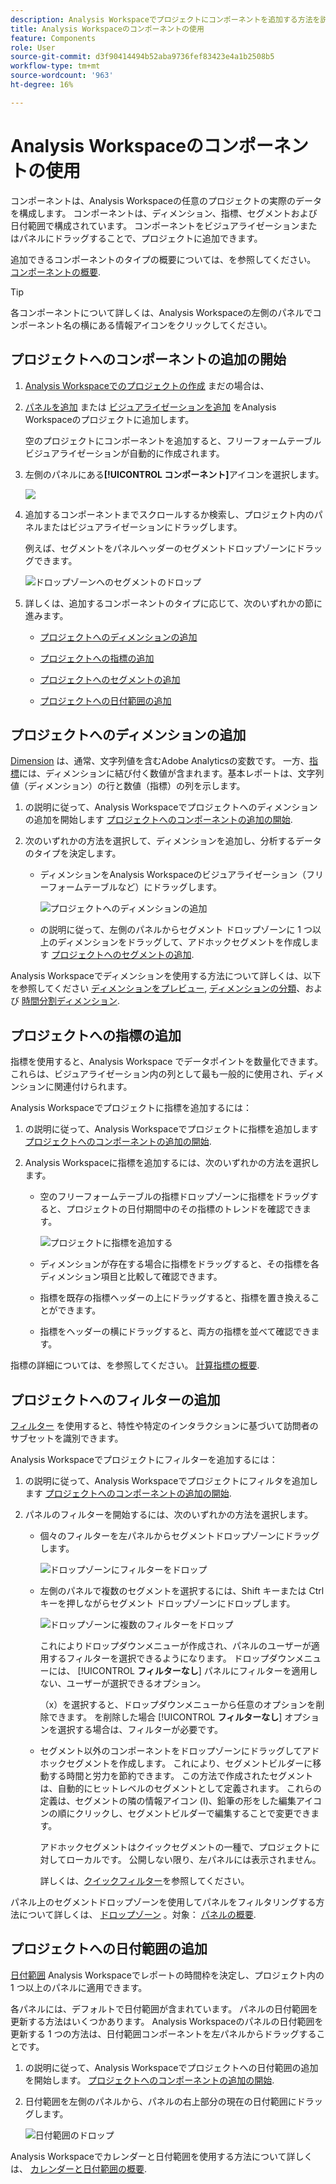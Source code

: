 ```yaml
---
description: Analysis Workspaceでプロジェクトにコンポーネントを追加する方法を説明します
title: Analysis Workspaceのコンポーネントの使用
feature: Components
role: User
source-git-commit: d3f90414494b52aba9736fef83423e4a1b2508b5
workflow-type: tm+mt
source-wordcount: '963'
ht-degree: 16%

---
```


# Analysis Workspaceのコンポーネントの使用

コンポーネントは、Analysis Workspaceの任意のプロジェクトの実際のデータを構成します。 コンポーネントは、ディメンション、指標、セグメントおよび日付範囲で構成されています。 コンポーネントをビジュアライゼーションまたはパネルにドラッグすることで、プロジェクトに追加できます。

追加できるコンポーネントのタイプの概要については、を参照してください。 [コンポーネントの概要](/help/components/overview.md).

>[!TIP]
>
>各コンポーネントについて詳しくは、Analysis Workspaceの左側のパネルでコンポーネント名の横にある情報アイコンをクリックしてください。

## プロジェクトへのコンポーネントの追加の開始

1. [Analysis Workspaceでのプロジェクトの作成](/help/analysis-workspace/build-workspace-project/create-projects.md) まだの場合は、

1. [パネルを追加](/help/analysis-workspace/c-panels/panels.md) または [ビジュアライゼーションを追加](/help/analysis-workspace/visualizations/freeform-analysis-visualizations.md#add-visualizations-to-a-panel) をAnalysis Workspaceのプロジェクトに追加します。

   空のプロジェクトにコンポーネントを追加すると、フリーフォームテーブル ビジュアライゼーションが自動的に作成されます。

1. 左側のパネルにある&#x200B;**[!UICONTROL コンポーネント]**&#x200B;アイコンを選択します。

   ![](assets/build-components.png)

1. 追加するコンポーネントまでスクロールするか検索し、プロジェクト内のパネルまたはビジュアライゼーションにドラッグします。

   例えば、セグメントをパネルヘッダーのセグメントドロップゾーンにドラッグできます。

   ![ドロップゾーンへのセグメントのドロップ](assets/filter-dropzone.png)

1. 詳しくは、追加するコンポーネントのタイプに応じて、次のいずれかの節に進みます。

   * [プロジェクトへのディメンションの追加](#add-dimensions-to-a-project)

   * [プロジェクトへの指標の追加](#add-metrics-to-a-project)

   * [プロジェクトへのセグメントの追加](#add-segments-to-a-project)

   * [プロジェクトへの日付範囲の追加](#add-date-ranges-to-a-project)

## プロジェクトへのディメンションの追加

[Dimension](/help/components/dimensions/overview.md) は、通常、文字列値を含むAdobe Analyticsの変数です。 一方、[指標](/help/components/calc-metrics/calc-metr-overview.md)には、ディメンションに結び付く数値が含まれます。基本レポートは、文字列値（ディメンション）の行と数値（指標）の列を示します。

1. の説明に従って、Analysis Workspaceでプロジェクトへのディメンションの追加を開始します [プロジェクトへのコンポーネントの追加の開始](#begin-adding-components-to-a-project).

1. 次のいずれかの方法を選択して、ディメンションを追加し、分析するデータのタイプを決定します。

   * ディメンションをAnalysis Workspaceのビジュアライゼーション（フリーフォームテーブルなど）にドラッグします。

     ![プロジェクトへのディメンションの追加](assets/add-dimensions.png)

   * の説明に従って、左側のパネルからセグメント ドロップゾーンに 1 つ以上のディメンションをドラッグして、アドホックセグメントを作成します [プロジェクトへのセグメントの追加](#add-segments-to-a-project).

Analysis Workspaceでディメンションを使用する方法について詳しくは、以下を参照してください [ディメンションをプレビュー](/help/components/dimensions/view-dimensions.md), [ディメンションの分類](/help/components/dimensions/t-breakdown-fa.md)、および [時間分割ディメンション](/help/components/dimensions/time-parting-dimensions.md).

## プロジェクトへの指標の追加

指標を使用すると、Analysis Workspace でデータポイントを数量化できます。これらは、ビジュアライゼーション内の列として最も一般的に使用され、ディメンションに関連付けられます。

Analysis Workspaceでプロジェクトに指標を追加するには：

1. の説明に従って、Analysis Workspaceでプロジェクトに指標を追加します [プロジェクトへのコンポーネントの追加の開始](#begin-adding-components-to-a-project).

1. Analysis Workspaceに指標を追加するには、次のいずれかの方法を選択します。

   * 空のフリーフォームテーブルの指標ドロップゾーンに指標をドラッグすると、プロジェクトの日付期間中のその指標のトレンドを確認できます。

     ![プロジェクトに指標を追加する](assets/add-metrics.png)

   * ディメンションが存在する場合に指標をドラッグすると、その指標を各ディメンション項目と比較して確認できます。

   * 指標を既存の指標ヘッダーの上にドラッグすると、指標を置き換えることができます。

   * 指標をヘッダーの横にドラッグすると、両方の指標を並べて確認できます。

指標の詳細については、を参照してください。 [計算指標の概要](/help/components/calc-metrics/calc-metr-overview.md).

## プロジェクトへのフィルターの追加

[フィルター](/help/components/filters/filters-overview.md) を使用すると、特性や特定のインタラクションに基づいて訪問者のサブセットを識別できます。

Analysis Workspaceでプロジェクトにフィルターを追加するには：

1. の説明に従って、Analysis Workspaceでプロジェクトにフィルタを追加します [プロジェクトへのコンポーネントの追加の開始](#begin-adding-components-to-a-project).

1. パネルのフィルターを開始するには、次のいずれかの方法を選択します。

   * 個々のフィルターを左パネルからセグメントドロップゾーンにドラッグします。

     ![ドロップゾーンにフィルターをドロップ](assets/filter-dropzone.png)

   * 左側のパネルで複数のセグメントを選択するには、Shift キーまたは Ctrl キーを押しながらセグメント ドロップゾーンにドロップします。

     ![ドロップゾーンに複数のフィルターをドロップ](assets/filter-dropzone-multiple.png)

     これによりドロップダウンメニューが作成され、パネルのユーザーが適用するフィルターを選択できるようになります。 ドロップダウンメニューには、 [!UICONTROL **フィルターなし**] パネルにフィルターを適用しない、ユーザーが選択できるオプション。

     （x）を選択すると、ドロップダウンメニューから任意のオプションを削除できます。 を削除した場合 [!UICONTROL **フィルターなし**] オプションを選択する場合は、フィルターが必要です。

   * セグメント以外のコンポーネントをドロップゾーンにドラッグしてアドホックセグメントを作成します。 これにより、セグメントビルダーに移動する時間と労力を節約できます。 この方法で作成されたセグメントは、自動的にヒットレベルのセグメントとして定義されます。 これらの定義は、セグメントの隣の情報アイコン (I)、鉛筆の形をした編集アイコンの順にクリックし、セグメントビルダーで編集することで変更できます。

     アドホックセグメントはクイックセグメントの一種で、プロジェクトに対してローカルです。 公開しない限り、左パネルには表示されません。

     詳しくは、[クイックフィルター](/help/components/filters/quick-filters.md)を参照してください。

パネル上のセグメントドロップゾーンを使用してパネルをフィルタリングする方法について詳しくは、 [ドロップゾーン](/help/analysis-workspace/c-panels/panels.md#drop-zone) 。対象： [パネルの概要](/help/analysis-workspace/c-panels/panels.md).

## プロジェクトへの日付範囲の追加

[日付範囲](/help/components/date-ranges/custom-date-ranges.md) Analysis Workspaceでレポートの時間枠を決定し、プロジェクト内の 1 つ以上のパネルに適用できます。

各パネルには、デフォルトで日付範囲が含まれています。 パネルの日付範囲を更新する方法はいくつかあります。 Analysis Workspaceのパネルの日付範囲を更新する 1 つの方法は、日付範囲コンポーネントを左パネルからドラッグすることです。

1. の説明に従って、Analysis Workspaceでプロジェクトへの日付範囲の追加を開始します。 [プロジェクトへのコンポーネントの追加の開始](#begin-adding-components-to-a-project).

1. 日付範囲を左側のパネルから、パネルの右上部分の現在の日付範囲にドラッグします。

   ![日付範囲のドロップ](assets/daterange-drop.png)

Analysis Workspaceでカレンダーと日付範囲を使用する方法について詳しくは、 [カレンダーと日付範囲の概要](/help/components/date-ranges/custom-date-ranges.md).
